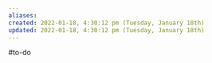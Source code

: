 ```yaml
---
aliases: 
created: 2022-01-18, 4:30:12 pm (Tuesday, January 18th)
updated: 2022-01-18, 4:30:12 pm (Tuesday, January 18th)
---
```

#to-do